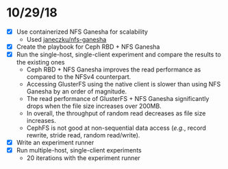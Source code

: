 10/29/18
========

- [x] Use containerized NFS Ganesha for scalability
    - Used [janeczku/nfs-ganesha](https://github.com/janeczku/docker-nfs-ganesha) 
- [x] Create the playbook for Ceph RBD + NFS Ganesha
- [x] Run the single-host, single-client experiment and compare the results to the existing ones
    - Ceph RBD + NFS Ganesha improves the read performance as compared to the NFSv4 counterpart. 
    - Accessing GlusterFS using the native client is slower than using NFS Ganesha by an order of 
      magnitude.
    - The read performance of GlusterFS + NFS Ganesha significantly drops when the file size 
      increases over 200MB.
    - In overall, the throughput of random read decreases as file size increases.
    - CephFS is not good at non-sequential data access (*e.g.*, record rewrite, stride read, 
      random read/write).
- [x] Write an experiment runner
- [x] Run multiple-host, single-client experiments
    - 20 iterations with the experiment runner
